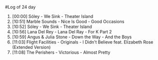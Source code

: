 #Log of 24 day

1. [00:00] Sóley - We Sink - Theater Island
1. [10:51] Marble Sounds - Nice Is Good - Good Occasions
1. [10:52] Sóley - We Sink - Theater Island
1. [10:56] Lana Del Rey - Lana Del Ray - For K Part 2
1. [10:59] Angus & Julia Stone - Down the Way - And the Boys
1. [11:03] Flight Facilities - Originals - I Didn't Believe feat. Elizabeth Rose (Extended Version)
1. [11:08] The Perishers - Victorious - Almost Pretty
